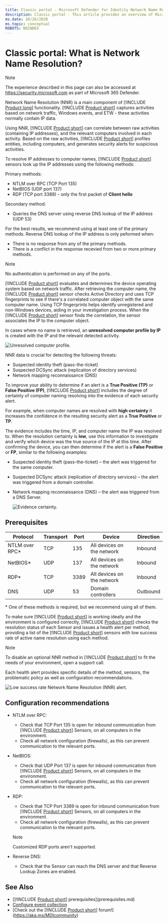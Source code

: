 ```yaml
---
title: Classic portal - Microsoft Defender for Identity Network Name Resolution
description: Classic portal - This article provides an overview of Microsoft Defender for Identity's Advanced Network Name Resolution functionality and uses.
ms.date: 10/26/2020
ms.topic: conceptual
ROBOTS: NOINDEX
---
```


# Classic portal: What is Network Name Resolution?

> [!NOTE]
> The experience described in this page can also be accessed at <https://security.microsoft.com> as part of Microsoft 365 Defender.

Network Name Resolution (NNR) is a main component of  [!INCLUDE [Product long](includes/product-long.md)] functionality. [!INCLUDE [Product short](includes/product-short.md)] captures activities based on network traffic, Windows events, and ETW - these activities normally contain IP data.

Using NNR, [!INCLUDE [Product short](includes/product-short.md)] can correlate between raw activities (containing IP addresses), and the relevant computers involved in each activity. Based on the raw activities, [!INCLUDE [Product short](includes/product-short.md)] profiles entities, including computers, and generates security alerts for suspicious activities.

To resolve IP addresses to computer names, [!INCLUDE [Product short](includes/product-short.md)] sensors look up the IP addresses using the following methods:

Primary methods:
- NTLM over RPC (TCP Port 135)
- NetBIOS (UDP port 137)
- RDP (TCP port 3389) - only the first packet of **Client hello**

Secondary method:
- Queries the DNS server using reverse DNS lookup of the IP address (UDP 53)

For the best results, we recommend using at least one of the primary methods. 
Reverse DNS lookup of the IP address is only peformed when:
- There is no response from any of the primary methods. 
- There is a conflict in the response recevied from two or more primary methods. 

> [!NOTE]
> No authentication is performed on any of the ports.

[!INCLUDE [Product short](includes/product-short.md)] evaluates and determines the device operating system based on network traffic. After retrieving the computer name, the [!INCLUDE [Product short](includes/product-short.md)] sensor checks Active Directory and uses TCP fingerprints to see if there's a correlated computer object with the same computer name. Using TCP fingerprints helps identify unregistered and non-Windows devices, aiding in your investigation process.
When the [!INCLUDE [Product short](includes/product-short.md)] sensor finds the correlation, the sensor associates the IP to the computer object.

In cases where no name is retrieved, an **unresolved computer profile by IP** is created with the IP and the relevant detected activity.

![Unresolved computer profile.](media/unresolved-computer-profile.png)

NNR data is crucial for detecting the following threats:

- Suspected identity theft (pass-the-ticket)
- Suspected DCSync attack (replication of directory services)
- Network mapping reconnaissance (DNS)

To improve your ability to determine if an alert is a **True Positive (TP)** or **False Positive (FP)**, [!INCLUDE [Product short](includes/product-short.md)] includes the degree of certainty of computer naming resolving into the evidence of each security alert.

For example, when computer names are resolved with  **high certainty** it increases the confidence in the resulting security alert as a **True Positive** or **TP**.

The evidence includes the time, IP, and computer name the IP was resolved to. When the resolution certainty is **low**, use this information to investigate and verify which device was the true source of the IP at this time.
After confirming the device, you can then determine if the alert is a **False Positive** or **FP**, similar to the following examples:

- Suspected identity theft (pass-the-ticket) – the alert was triggered for the same computer.
- Suspected DCSync attack (replication of directory services) – the alert was triggered from a domain controller.
- Network mapping reconnaissance (DNS) – the alert was triggered from a DNS Server.

    ![Evidence certainty.](media/nnr-high-certainty.png)

## Prerequisites

|Protocol|Transport|Port|Device|Direction|
|--------|--------|------|-------|------|
|NTLM over RPC*|TCP|135|All devices on the network|Inbound|
|NetBIOS*|UDP|137|All devices on the network|Inbound|
|RDP*|TCP|3389|All devices on the network|Inbound|
|DNS|UDP|53|Domain controllers|Outbound|

\* One of these methods is required, but we recommend using all of them.

To make sure [!INCLUDE [Product short](includes/product-short.md)] is working ideally and the environment is configured correctly, [!INCLUDE [Product short](includes/product-short.md)] checks the resolution status of each Sensor and issues a health alert per method, providing a list of the [!INCLUDE [Product short](includes/product-short.md)] sensors with low success rate of active name resolution using each method.

> [!NOTE]
> To disable an optional NNR method in [!INCLUDE [Product short](includes/product-short.md)] to fit the needs of your environment, open a support call.

Each health alert provides specific details of the method, sensors, the problematic policy as well as configuration recommendations.

![Low success rate Network Name Resolution (NNR) alert.](media/nnr-success-rate.png)

## Configuration recommendations

- NTLM over RPC:
  - Check that TCP Port 135 is open for inbound communication from [!INCLUDE [Product short](includes/product-short.md)] Sensors, on all computers in the environment.
  - Check all network configuration (firewalls), as this can prevent communication to the relevant ports.

- NetBIOS:
  - Check that UDP Port 137 is open for inbound communication from [!INCLUDE [Product short](includes/product-short.md)] Sensors, on all computers in the environment.
  - Check all network configuration (firewalls), as this can prevent communication to the relevant ports.
- RDP:
  - Check that TCP Port 3389 is open for inbound communication from [!INCLUDE [Product short](includes/product-short.md)] Sensors, on all computers in the environment.
  - Check all network configuration (firewalls), as this can prevent communication to the relevant ports.
  >[!NOTE]
  >Customized RDP ports aren't supported.
- Reverse DNS:
  - Check that the Sensor can reach the DNS server and that Reverse Lookup Zones are enabled.

## See Also

- [[!INCLUDE [Product short](includes/product-short.md)] prerequisites](prerequisites.md)
- [Configure event collection](configure-event-collection.md)
- [Check out the [!INCLUDE [Product short](includes/product-short.md)] forum!](<https://aka.ms/MDIcommunity>)
